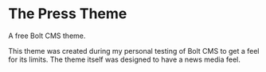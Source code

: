 # The Press Theme

A free Bolt CMS theme.

This theme was created during my personal testing of Bolt CMS to get a feel for its limits. The theme itself was designed to have a news media feel.